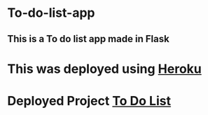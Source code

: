 # To-do-list-app
## This is a To do list app made in Flask

# This was deployed using <a href="https://dashboard.heroku.com/">Heroku</a>
# Deployed Project <a href="https://todolstapp.herokuapp.com/">To Do List</a>
